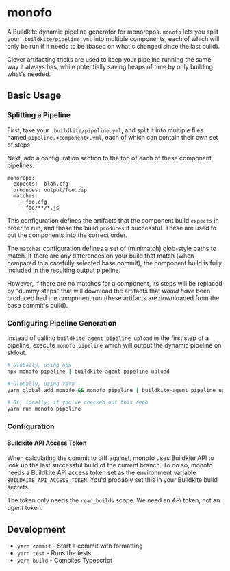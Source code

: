 # monofo

A Buildkite dynamic pipeline generator for monorepos. `monofo` lets you split
your `.buildkite/pipeline.yml` into multiple components, each of which will
only be run if it needs to be (based on what's changed since the last build).

Clever artifacting tricks are used to keep your pipeline running the same way
it always has, while potentially saving heaps of time by only building what's
needed.

## Basic Usage

### Splitting a Pipeline

First, take your `.buildkite/pipeline.yml`, and split it into multiple files
named `pipeline.<component>.yml`, each of which can contain their own set of
steps.

Next, add a configuration section to the top of each of these component
pipelines.

```
monorepo:
  expects:  blah.cfg
  produces: output/foo.zip
  matches:
    - foo.cfg
    - foo/**/*.js
```

This configuration defines the artifacts that the component build `expects` in
order to run, and those the build `produces` if successful. These are used to
put the components into the correct order.

The `matches` configuration defines a set of (minimatch) glob-style paths to
match. If there are any differences on your build that match (when compared to
a carefully selected base commit), the component build is fully included in the
resulting output pipeline.

However, if there are no matches for a component, its steps will be replaced by
"dummy steps" that will download the artifacts that _would have_ been produced
had the component run (these artifacts are downloaded from the base commit's
build).

### Configuring Pipeline Generation

Instead of calling `buildkite-agent pipeline upload` in the first step of a
pipeline, execute `monofo pipeline` which will output the dynamic pipeline on
stdout.

```sh
# Globally, using npx
npx monofo pipeline | buildkite-agent pipeline upload

# Globally, using Yarn
yarn global add monofo && monofo pipeline | buildkite-agent pipeline upload

# Or, locally, if you've checked out this repo
yarn run monofo pipeline
```

### Configuration

#### Buildkite API Access Token

When calculating the commit to diff against, monofo uses Buildkite API to look
up the last successful build of the current branch. To do so, monofo needs a
Buildkite API access token set as the environment variable
`BUILDKITE_API_ACCESS_TOKEN`. You'd probably set this in your Buildkite build
secrets.

The token only needs the `read_builds` scope. We need an _API_ token, not an
_agent_ token.

## Development

- `yarn commit` - Start a commit with formatting
- `yarn test` - Runs the tests
- `yarn build` - Compiles Typescript
